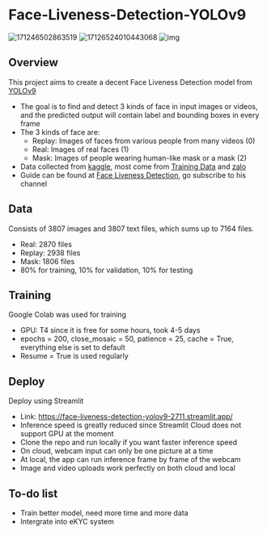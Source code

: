 # Face-Liveness-Detection-YOLOv9


![171246502863519](https://github.com/Woww2711/Face-Liveness-Detection-YOLOv9/assets/120792827/0e9cde53-f8f0-4646-99dc-45d7f41a0c09)
![17126524010443068](https://github.com/Woww2711/Face-Liveness-Detection-YOLOv9/assets/120792827/a942ca57-b020-4d83-b9ab-a1586127146e)
![img](https://github.com/Woww2711/Face-Liveness-Detection-YOLOv9/assets/120792827/6fc1b05b-a9c7-4135-88ad-ebcc3a0ae7ac)


## Overview
This project aims to create a decent Face Liveness Detection model from [YOLOv9](https://docs.ultralytics.com/models/yolov9/)
- The goal is to find and detect 3 kinds of face in input images or videos, and the predicted output will contain label and bounding boxes in every frame
- The 3 kinds of face are:
  + Replay: Images of faces from various people from many videos (0)
  + Real: Images of real faces (1)
  + Mask: Images of people wearing human-like mask or a mask (2)
- Data collected from [kaggle](kaggle.com), most come from [Training Data](https://www.kaggle.com/trainingdatapro) and [zalo](https://www.kaggle.com/datasets/hlly34/liveness-detection-zalo-2022)
- Guide can be found at [Face Liveness Detection](https://youtu.be/LqzPifvd09Q?si=8J1lmpr2wbDzrZ-h), go subscribe to his channel

## Data
Consists of 3807 images and 3807 text files, which sums up to 7164 files.
- Real: 2870 files
- Replay: 2938 files
- Mask: 1806 files
- 80% for training, 10% for validation, 10% for testing

## Training
Google Colab was used for training
- GPU: T4 since it is free for some hours, took 4-5 days
- epochs = 200, close_mosaic = 50, patience = 25, cache = True, everything else is set to default
- Resume = True is used regularly

## Deploy
Deploy using Streamlit
- Link: https://face-liveness-detection-yolov9-2711.streamlit.app/
- Inference speed is greatly reduced since Streamlit Cloud does not support GPU at the moment
- Clone the repo and run locally if you want faster inference speed
- On cloud, webcam input can only be one picture at a time
- At local, the app can run inference frame by frame of the webcam
- Image and video uploads work perfectly on both cloud and local

## To-do list
- Train better model, need more time and more data
- Intergrate into eKYC system

